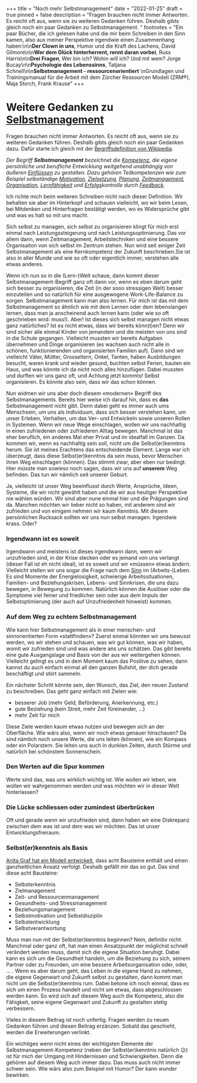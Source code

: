 +++
title = "Noch mehr Selbstmanagement"
date = "2022-01-25"
draft = true
pinned = false
description = "Fragen brauchen nicht immer Antworten. Es reicht oft aus, wenn sie zu weiteren Gedanken führen. Deshalb gibts gleich noch ein paar Gedanken zu Selbstmanagement. "
footnotes = "Ein paar Bücher, die ich gelesen habe und die mir beim Schreiben in den Sinn kamen, also aus meiner Perspektive irgendwie einen Zusammenhang haben:\n\n**Der Clown in uns**, Humor und die Kraft des Lachens, David Gilmore\n\n**Wer dem Glück hinterherrent, rennt daran vorbei**, Russ Harris\n\n**Drei Fragen**, Wer bin ich? Wohin will ich? Und mit wem? Jorge Bucay\n\n**Psychologie des Lebenssinns**, Tatjana Schnell\n\n**Selbstmanagement - ressourcenorientiert** \nGrundlagen und Trainingsmanual für die Arbeit mit dem Zürcher Ressourcen Modell (ZRM®), Maja Storch, Frank Krause"
+++
# Weitere Gedanken zu [Selbstmanagement](https://www.bensblog.ch/selbstmanagement/)

Fragen brauchen nicht immer Antworten. Es reicht oft aus, wenn sie zu weiteren Gedanken führen. Deshalb gibts gleich noch ein paar Gedanken dazu. Dafür starte ich gleich mit der [Begriffsdefinition von Wikipedia](https://de.wikipedia.org/wiki/Selbstmanagement).

*Der Begriff **Selbstmanagement** bezeichnet die [Kompetenz](https://de.wikipedia.org/wiki/Kompetenz_(Organisation) "Kompetenz (Organisation)"), die eigene persönliche und berufliche Entwicklung weitgehend unabhängig von äußeren [Einflüssen](https://de.wikipedia.org/wiki/Einfluss "Einfluss") zu gestalten. Dazu gehören Teilkompetenzen wie zum Beispiel selbständige [Motivation](https://de.wikipedia.org/wiki/Motivation "Motivation"), [Zielsetzung](https://de.wikipedia.org/wiki/Zielsetzung "Zielsetzung"), [Planung](https://de.wikipedia.org/wiki/Planung "Planung"), [Zeitmanagement](https://de.wikipedia.org/wiki/Zeitmanagement "Zeitmanagement"), [Organisation](https://de.wikipedia.org/wiki/Organisation "Organisation"), [Lernfähigkeit](https://de.wikipedia.org/wiki/Lernf%C3%A4higkeit "Lernfähigkeit") und [Erfolgs](https://de.wikipedia.org/wiki/Erfolg "Erfolg")­kontrolle durch [Feedback](https://de.wikipedia.org/wiki/R%C3%BCckkopplung "Rückkopplung").*

Ich richte mich beim weiteren Schreiben nicht nach dieser Definition. Wir behalten sie aber im Hinterkopf und schauen vielleicht, wo wir beim Lesen, bei Mitdenken und Hinterfragen bestätigt werden, wo es Widersprüche gibt und was es halt so mit uns macht. 

Sich selbst zu managen, sich selbst zu organisieren klingt für mich erst einmal nach Leistungssteigerung und nach Leistungsoptimierung. Das vor allem dann, wenn Zeitmanagement, Arbeitstechniken und eine bessere Organisaiton von sich selbst im Zentrum stehen. Nun wird seit einiger Zeit Selbstmanagement als eine Kernkompetenz der Zukunft beschrieben.Sie ist also in aller Munde und wie so oft oder eigentlich immer, verstehen alle etwas anderes. 

Wenn ich nun so in die (Lern-)Welt schaue, dann kommt dieser Selbstmanagement-Begriff ganz oft dann vor, wenn es eben darum geht sich besser zu organisieren, die Zeit (in der sooo stressigen Welt) besser einzuteilen und so natürlich für eine ausgewogene Work-Life-Balance zu sorgen. Selbstmanagement kann man also lernen. Für mich ist das mit dem Selbstmanagement so ähnlich wie mit dem Lernen oder dem lebenslangen lernen, dass man ja anscheinend auch lernen kann (oder wie so oft geschrieben wird: muss!). Aber! Ist dieses sich selbst managen nicht etwas ganz natürliches? Ist es nicht etwas, dass wir bereits könn(t)en? Denn wir sind sicher alle einmal Kinder von jemandem und die meisten von uns sind in die Schule gegangen. Vielleicht mussten wir bereits Aufgaben übernehmen und Dinge organisieren (es wachsen auch nicht alle in schönen, funktionierenden und organisierten Familien auf). Dann sind wir vielleicht Väter, Mütter, Grosseltern, Onkel, Tanten, haben Ausbildungen besucht, waren krank und wieder gesund, buchten selbst Ferien, bauten ein Haus, und was könnte ich da nicht noch alles hinzufügen. Dabei mussten und durften wir uns ganz oft, und Achtung jetzt kommts! Selbst organisieren. Es könnte also sein, dass wir das schon können. 

Nun widmen wir uns aber doch diesem «modernen» Begriff des Selbstmanagements. Bereits hier weise ich darauf hin, dass es **das** Selbstmanagement nicht gibt. Denn dabei geht es immer auch ums Menschsein, um uns als Individuum, dass sich besser verstehen kann, um unser Erleben, Verhalten, um das Ver- und Entwickeln sowie unseren Rollen in Systemen. Wenn wir neue Wege einschlagen, wollen wir uns nachhaltig in einen zufriedenen oder zufriederen Alltag bewegen. Manchmal ist das eher beruflich, ein anderes Mal eher Privat und im idealfall im Ganzen. Da kommen wir, wenn es nachhaltig sein soll, nicht um die Selbst(er)kenntnis herum. Sie ist meines Erachtens das entscheidende Element. Lange war ich überzeugt, dass diese Selbst(er)kenntnis da sein muss, bevor Menschen ihren Weg einschlagen (können). Das stimmt zwar, aber eben nur bedingt. Hier müsste man sowieso noch sagen, dass wir uns auf **unserem** Weg befinden. Das tun wir nämlich seit unserer Geburt. 

Ja, vielleicht ist unser Weg beeinflusst durch Werte, Ansprüche, Ideen, Systeme, die wir nicht gewählt haben und die wir aus heutiger Perspektive nie wählen würden. Wir sind aber nune einmal hier und die Prägungen sind da. Manchen möchten wir lieber nicht so haben, mit anderem sind wir zufrieden und von einigem nehmen wir kaum Kenntnis. Mit diesem persönlichen Rucksack sollten wir uns nun selbst managen. Irgendwie krass. Oder?

### Irgendwann ist es soweit

Irgendwann und meistens ist dieses irgendwann dann, wenn wir unzufrieden sind, in der Krise stecken oder es jemand von uns verlangt (dieser Fall ist eh nicht ideal), ist es soweit und wir «müssen» etwas ändern. Vielleicht stellen wir uns sogar die Frage nach dem [Sinn](https://www.bensblog.ch/sinn-in-der-arbeit-finden/) im (Arbeits-)Leben. Es sind Momente der Energielosigkeit, schwierige Arbeitssituationen, Familien- und Beziehungskrisen, Lebens- und Sinnkrisen, die uns dazu bewegen, in Bewegung zu kommen. Natürlich können die Auslöser oder die Symptome viel feiner und friedlicher sein oder aus dem Impuls der Selbstoptimierung (der auch auf Unzufriedenheit hinweist) kommen. 

### Auf dem Weg zu echtem Selbstmanagement

Wie kann hier Selbstmanagement als in einer menschen- und sinnorientierten Form «stattfinden»? Zuerst einmal könnten wir uns bewusst werden, wo wir stehen und schauen, was wir gut können, was wir haben, womit wir zufrieden sind und was andere ans uns schätzen. Das gibt bereits eine gute Ausgangslage und Basis von der aus wir weitergehen können. Vielleicht gelingt es und in dem Moment kaum das Positive zu sehen, dann kannst du auch einfach einmal all den ganzen Bullshit, der dich gerade beschäftigt und stört sammeln.

Ein nächster Schritt könnte sein, den Wunsch, das Ziel, den neuen Zustand zu beschreiben. Das geht ganz einfach mit Zielen wie:

* besserer Job (mehr Geld, Beförderung, Anerkennung, etc.)
* gute Beziehung (kein Streit, mehr Zeit füreinander, ...)
* mehr Zeit für mich 

Diese Ziele werden kaum etwas nutzen und bewegen sich an der Oberfläche. Wie wärs also, wenn wir noch etwas genauer hinschauen? Da sind nämlich noch unsere Werte, die uns leiten (können), wie ein Kompass oder ein Polarstern. Sie leiten uns auch in dunklen Zeiten, durch Stürme und natürlich bei schönstem Sonnenschein. 

### Den Werten auf die Spur kommen

Werte sind das, was uns wirklich wichtig ist. Wie wollen wir leben, wie wollen wir wahrgenommen werden und was möchten wir in dieser Welt hinterlassen? 

### Die Lücke schliessen oder zumindest überbrücken

Oft und gerade wenn wir unzufrieden sind, dann haben wir eine Diskrepanz zwischen dem was ist und dem was wir möchten. Das ist unser Entwicklungsfreiraum. 

### Selbst(er)kenntnis als Basis

[Anita Graf hat ein Modell entwickelt](https://www.weka.ch/themen/fuehrung-kompetenzen/selbstmanagement/selbst-und-zeitmanagement/article/selbstmanagement-kompetenz-modell-mit-8-bausteinen-im-ueberblick/), dass acht Bausteine enthält und einen ganzheitlichen Ansatz verfolgt. Deshalb gefällt mir das so gut. Das sind diese acht Bausteine: 

* Selbsterkenntnis
* Zielmanagement
* Zeit- und Ressourcenmanagement
* Gesundheits- und Stressmanagement
* Beziehungsmanagement
* Selbstmotivation und Selbstdisziplin
* Selbstentwicklung
* Selbstverantwortung

Muss man nun mit der Selbst(er)kenntnis beginnen? Nein, definitiv nicht. Manchmal oder ganz oft, hat man einen Ansatzpunkt der möglichst schnell verändert werden muss, damit sich die eigene Situation beruhigt. Dabei kann es sich um die Gesundheit handeln, um die Beziehung zu sich, seinem Partner oder zu Freunden, um eine bessere Arbeitsorganisation oder, oder, ... . Wenn es aber darum geht, das Leben in die eigene Hand zu nehmen, die eigene Gegenwart und Zukunft selbst zu gestalten, dann kommt man nicht um die Selbst(er)kenntnis rum. Dabei betone ich noch einmal, dass es sich um einen Prozess handelt und nicht um etwas, dass abgeschlossen werden kann. So wird sich auf diesem Weg auch die Kompetenz, also die Fähigkeit, seine eigene Gegenwart und Zukunft zu gestalten stetig verbessern. 

Vieles in diesem Beitrag ist noch unfertig. Fragen werden zu neuen Gedanken führen und diesen Beitrag erzänzen. Sobald das geschieht, werden die Erweiterungen verlinkt. 

Ein wichtiges wenn nicht eines der wichtigsten Elemente der Selbstmanagement-Kompetenz (neben der Selbst(er)kenntnis natürlich 😉) ist für mich der Umgang mit Hindernissen und Schwierigkeiten. Denn die gehören auf diesem Weg auch immer dazu. Das muss auch nicht immer schwer sein. Wie wärs also zum Beispiel mit Humor? Der kann wunder bewirken.